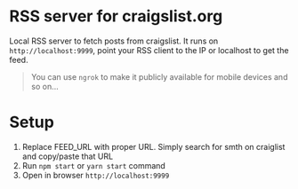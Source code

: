 RSS server for craigslist.org
=

Local RSS server to fetch posts from craigslist.
It runs on `http://localhost:9999`, point your RSS client to the IP or localhost to get the feed.
> You can use `ngrok` to make it publicly available for mobile devices and so on... 

Setup
==

 1. Replace FEED_URL with proper URL. Simply search for smth on craiglist and copy/paste that URL
 2. Run `npm start` or `yarn start` command
 3. Open in browser `http://localhost:9999` 
